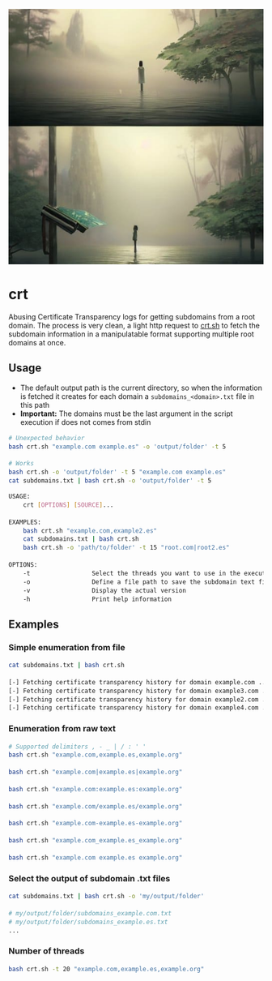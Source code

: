![crt_thumbnail](/assets/ssl_mirror.jpg)

# crt

Abusing Certificate Transparency logs for getting subdomains from a root domain. The process is very clean, a light http request to [crt.sh](https://crt.sh) to fetch the subdomain information in a manipulatable format supporting multiple root domains at once.

## Usage

- The default output path is the current directory, so when the information is fetched it creates for each domain a `subdomains_<domain>.txt` file in this path
- **Important:** The domains must be the last argument in the script execution if does not comes from stdin

```bash
# Unexpected behavior
bash crt.sh "example.com example.es" -o 'output/folder' -t 5

# Works
bash crt.sh -o 'output/folder' -t 5 "example.com example.es"
cat subdomains.txt | bash crt.sh -o 'output/folder' -t 5
```

```bash
USAGE:
    crt [OPTIONS] [SOURCE]...

EXAMPLES:
    bash crt.sh "example.com,example2.es"
    cat subdomains.txt | bash crt.sh
    bash crt.sh -o 'path/to/folder' -t 15 "root.com|root2.es"

OPTIONS:
    -t                 Select the threads you want to use in the execution
    -o                 Define a file path to save the subdomain text files
    -v                 Display the actual version
    -h                 Print help information
```

## Examples

### Simple enumeration from file

```bash
cat subdomains.txt | bash crt.sh

[-] Fetching certificate transparency history for domain example.com ...
[-] Fetching certificate transparency history for domain example3.com ...
[-] Fetching certificate transparency history for domain example2.com ...
[-] Fetching certificate transparency history for domain example4.com ...
```

### Enumeration from raw text

```bash
# Supported delimiters , - _ | / : ' '
bash crt.sh "example.com,example.es,example.org"

bash crt.sh "example.com|example.es|example.org"

bash crt.sh "example.com:example.es:example.org"

bash crt.sh "example.com/example.es/example.org"

bash crt.sh "example.com-example.es-example.org"

bash crt.sh "example.com_example.es_example.org"

bash crt.sh "example.com example.es example.org"
```

### Select the output of subdomain .txt files

```bash
cat subdomains.txt | bash crt.sh -o 'my/output/folder'

# my/output/folder/subdomains_example.com.txt
# my/output/folder/subdomains_example.es.txt
...
```

### Number of threads

```bash
bash crt.sh -t 20 "example.com,example.es,example.org"
```
